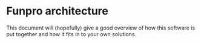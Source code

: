 # Funpro architecture

This document will (hopefully) give a good overview of how this software is put together and how it fits in to your own solutions.